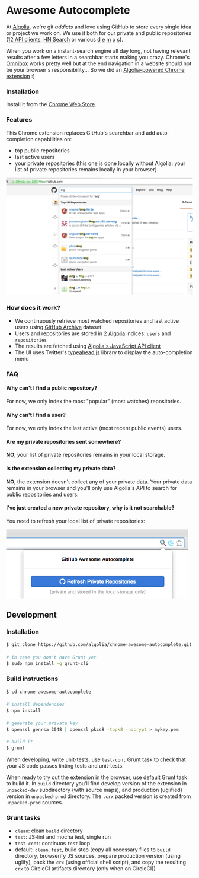 # Awesome Autocomplete

At [Algolia](https://www.algolia.com), we're git *addicts* and love using GitHub to store every single idea or project we work on. We use it both for our private and public repositories ([12 API clients](https://www.algolia.com/doc/apiclients), [HN Search](https://github.com/algolia/hn-search) or various [d](https://github.com/algolia/instant-search-demo) [e](https://github.com/algolia/facebook-search) [m](https://github.com/algolia/linkedin-search) [o](https://github.com/algolia/meetup-search) [s](https://github.com/algolia/twitter-search)).

When you work on a instant-search engine all day long, not having relevant results after a few letters in a searchbar starts making you crazy. Chrome's [Omnibox](https://support.google.com/chrome/answer/95440) works pretty well but at the end navigation in a website should not be your browser's responsibility... So we did an [Algolia-powered Chrome extension](https://chrome.google.com/webstore/detail/github-awesome-autocomple/djkfdjpoelphhdclfjhnffmnlnoknfnd) :)

### Installation

Install it from the [Chrome Web Store](https://chrome.google.com/webstore/detail/github-awesome-autocomple/djkfdjpoelphhdclfjhnffmnlnoknfnd).

### Features

This Chrome extension replaces GitHub's searchbar and add auto-completion capabilities on:

 * top public repositories
 * last active users
 * your private repositories (this one is done locally without Algolia: your list of private repositories remains locally in your browser)

![capture](capture.png)

### How does it work?

 * We continuously retrieve most watched repositories and last active users using [GitHub Archive](http://www.githubarchive.org/) dataset
 * Users and repositories are stored in 2 [Algolia](https://www.algolia.com/) indices: `users` and `repositories`
 * The results are fetched using [Algolia's JavaScript API client](https://github.com/algolia/algoliasearch-client-js)
 * The UI uses Twitter's [typeahead.js](http://twitter.github.io/typeahead.js/) library to display the auto-completion menu

### FAQ

#### Why can't I find a public repository?

For now, we only index the most "popular" (most watches) repositories.

#### Why can't I find a user?

For now, we only index the last active (most recent public events) users.

#### Are my private repositories sent somewhere?

**NO**, your list of private repositories remains in your local storage.

#### Is the extension collecting my private data?

**NO**, the extension doesn't collect any of your private data. Your private data remains in your browser and you'll only use Algolia's API to search for public repositories and users.

#### I've just created a new private repository, why is it not searchable?

You need to refresh your local list of private repositories:

![refresh](refresh.png)

## Development

### Installation

```sh
$ git clone https://github.com/algolia/chrome-awesome-autocomplete.git

# in case you don't have Grunt yet
$ sudo npm install -g grunt-cli
```

### Build instructions

```sh
$ cd chrome-awesome-autocomplete

# install dependencies
$ npm install

# generate your private key
$ openssl genrsa 2048 | openssl pkcs8 -topk8 -nocrypt > mykey.pem

# build it
$ grunt
```

When developing, write unit-tests, use `test-cont` Grunt task to check that your JS code passes linting tests and unit-tests.

When ready to try out the extension in the browser, use default Grunt task to build it. In `build` directory you'll find develop version of the extension in `unpacked-dev` subdirectory (with source maps), and production (uglified) version in `unpacked-prod` directory. The `.crx` packed version is created from `unpacked-prod` sources.

### Grunt tasks

* `clean`: clean `build` directory
* `test`: JS-lint and mocha test, single run
* `test-cont`: continuos `test` loop
* default: `clean`, `test`, build step (copy all necessary files to `build`
  directory, browserify JS sources, prepare production version (using uglify),
  pack the `crx` (using official shell script), and copy the resulting `crx` to
  CircleCI artifacts directory (only when on CircleCI))

